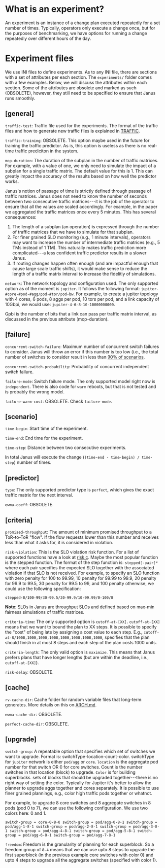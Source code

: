 # What is an experiment?

An experiment is an instance of a change plan executed repeatedly for a set
number of times.  Typically, operators only execute a change once, but for the
purposes of benchmarking, we have options for running a change repeatedly over
different hours of the day.

# Experiment files 
We use INI files to define experiments.  As to any INI file, there are sections
with a set of attributes per each section.  The `experiments/` folder comes with
a few examples.  Below, we will discuss the attributes within each section.
Some of the attributes are obsolete and marked as such (OBSOLETE), however, they
still need to be specified to ensure that Janus runs smoothly.

## [general]
`traffic-test`: Traffic file used for the experiments.  The format of the
traffic files and how to generate new traffic files is explained in
[TRAFFIC](docs/TRAFFIC.md).

`traffic-training`: OBSOLETE.  This option maybe used in the future for
training the traffic predictor.  As is, this option is useless as there is no
real-time traffic prediciton in the system.

`mop-duration`: The duration of the subplan in the number of traffic matrices.
For example, with a value of one, we only need to simulate the impact of a
subplan for a single traffic matrix. The default value for this is 1.  This can
greatly impact the accuracy of the results based on how well the predictor
works.

Janus's notion of passage of time is strictly defined through passage of traffic
matrices.  Janus does not need to know the number of seconds between two
consecutive traffic matrices---it is the job of the operator to ensure that all
the values are scaled accordingly.  For example, in the paper we aggregated the
traffic matrices once every 5 minutes.  This has several consequences:

1) The length of a subplan (an operation) is expressed through the number of
traffic matrices that we have to simulate for that subplan.
2) For finer grained SLO monitoring (e.g., 1 minute intervals), operators may
want to increase the number of intermediate traffic matrices (e.g., 5 TMs
instead of 1 TM).  This naturally makes traffic prediction more complicated---a
less confident traffic predictor results in a slower Janus.
4) If routing changes happen often enough (and are impactful enough that cause
large scale traffic shifts), it would make sense to reduce the length of a
traffic matrix interval to increase the fidelitly of simulations.

`network`:  The network topology and configuration used.  The only supported
option as of the moment is `jupiter`.  It follows the following format:
`jupiter-#core-#pod-#agg/pod-#tor/pod-bw`.  For example, to create a jupiter
topology with 4 cores, 6 pods, 8 aggs per pod, 10 tors per pod, and a link
capacity of 10Gbpi, we would use: `jupiter-4-6-8-10-10000000000`.

Gpbi is the number of bits that a link can pass per traffic matrix interval, as
discussed in the previous attribute (mop-duration).


## [failure]
`concurrent-switch-failure`: Maximum number of concurrent switch failures to
consider.  Janus will throw an error if this number is too low (i.e., the
total number of switches to consider result in less than [90% of scenarios](https://github.com/SiGe/janus/blob/master/src/failure.c).

`concurrent-switch-probability`: Probability of concurrent independent switch failure.

`failure-mode`: Switch failure mode.  The only supported model right now is
`independent`.  There is also code for `warm` reboots, but that is not tested
and is probably the wrong model.

`failure-warm-cost`: OBSOLETE.  Check `failure-mode`.

## [scenario]
`time-begin`: Start time of the experiment.

`time-end`: End time for the experiment.

`time-step`: Distance between two consecutive experiments.

In total Janus will execute the change (`(time-end - time-begin) / time-step`) number of times.

## [predictor]
`type`: The only supported predictor type is `perfect`, which gives the exact
traffic matrix for the next interval.

`ewma-coeff`: OBSOLETE.

## [criteria]
`promised-throughput`: The amount of minimum promised throughput to a
ToR-to-ToR "flow".  If the flow requests lower than this number and receives
less than what it asks for, it is considered in violation.

`risk-violation`: This is the SLO violation risk function.  For a list of
supported functions have a look at
[risk.c](https://github.com/SiGe/janus/blob/master/src/risk.c#L215-L227).  Maybe
the most popular function is the stepped function.  The format of the step
function is: `stepped[-pair]*` where each pair specifies the expected SLO
together with the associated violation if that SLO is not received.  For
example, to specify an SLO function with zero penalty for 100 to 99.99, 10
penalty for 99.99 to 99.9, 20 penalty for 99.9 to 99.5, 30 penalty for 99.5 to
99, and 100 penalty otherwise, we could use the following specification:

`stepped-0/100-99/30-99.5/20-99.9/10-99.99/0-100/0`

**Note**: SLOs in Janus are throughput SLOs and defined based on max-min
fairness simulations of traffic matrices.

`criteria-time`: The only supported option is `cutoff-at-[XX]`.
`cutoff-at-[XX]` means that we want to bound the plan to XX steps.  It is
possible to specify the "cost" of being late by assigning a cost value to each
step.  E.g., `cutoff-at-8/1000,1000,1000,1000,1000,1000,1000,1000`, specifies
that the plan should finish in at most 8 steps and each step of the plan costs
1000 units.


`criteria-length`: The only valid option is `maximize`.  This means that Janus
prefers plans that have longer lengths (but are within the deadline, i.e.,
`cutoff-at-[XX]`).

`risk-delay`: OBSOLETE.

## [cache]
`rv-cache-dir`: Cache folder for random variable files that long-term generates.
More details on this on [ARCH.md](docs/ARCH.md).

`ewma-cache-dir`: OBSOLETE.

`perfect-cache-dir`: OBSOLETE.

## [upgrade]

`switch-group`: A repeatable option that specifies which set of switches we want
to upgrade.  Format is: switchType-location-count-color.  switchType for
`jupiter` network is either `pod/agg` or `core`.  `location` is the aggregate
pod number for that switch OR 0 for core switches.  Count is the number switches
in that location (block) to upgrade.  `Color` is for building superblocks.
sets of blocks that should be upgraded together---there is no right way of
setting the color.  Typically for Jupiter it's better to allow the planner to
upgrade aggs together and cores separately.  It is possible to use finer grained
plannings, e.g., color high traffic pods together or whatnot.

For example, to upgrade 8 core switches and 8 aggregate switches in 8 pods (pod
0 to 7), we can use the following configuration.  We use two colors here: 0 and
1.

`
switch-group = core-0-8-0
switch-group = pod/agg-0-8-1
switch-group = pod/agg-1-8-1
switch-group = pod/agg-2-8-1
switch-group = pod/agg-3-8-1
switch-group = pod/agg-4-8-1
switch-group = pod/agg-5-8-1
switch-group = pod/agg-6-8-1
switch-group = pod/agg-7-8-1
`

`freedom`: Freedom is the granularity of planning for each superblock.  So a
freedom group of `8-4` means that we can use upto 8 steps to upgrade the first
superblock (in the previous example core switches with color 0) and upto 4 steps
to upgrade all the aggregate switches (specified with color 1).
